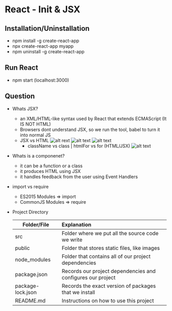 # React - Init & JSX

## Installation/Uninstallation

- npm install -g create-react-app
- npx create-react-app myapp
- npm uninstall -g create-react-app

## Run React

- npm start (localhost:3000)

## Question

- Whats JSX?
  - an XML/HTML-like syntax used by React that extends ECMAScript (It IS NOT HTML)
  - Browsers dont understand JSX, so we run the tool, babel to turn it into normal JS
  - JSX vs HTML
    ![alt rext](https://i.imgur.com/qcfUyva.png "JSX vs HTML")
    ![alt text](https://i.imgur.com/CA3CN70.png "Styling different")
    ![alt text](https://i.imgur.com/njctt2V.png "Styling different")
    - className vs class  |  htmlFor vs for (HTML/JSX)
    ![alt text](https://i.imgur.com/jyNXt4a.png "class/for vs className/htmlFor")
- Whats is a componenet?
  - it can be a function or a class
  - it produces HTML using JSX
  - it handles feedback from the user using Event Handlers
- import vs require
  - ES2015 Modules   => import
  - CommonJS Modules => require
- Project Directory

  | Folder/File         | Explanation                                                 |
  | --------------------|:------------------------------------------------------------|
  | src                 | Folder where we put all the source code we write            |
  | public              | Folder that stores static files, like images                |
  | node_modules        | Folder that contains all of our project dependencies        |
  | package.json        | Records our project dependencies and configures our project |
  | package-lock.json   | Records the exact version of packages that we install       |
  | README[]().md       | Instructions on how to use this project                     |

